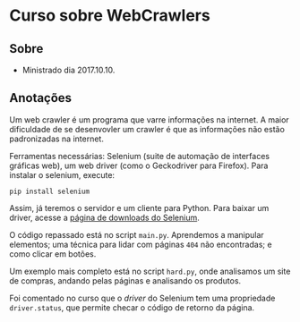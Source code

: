 Curso sobre WebCrawlers
=======================

Sobre
-----

- Ministrado dia 2017.10.10.

Anotações
---------

Um web crawler é um programa que varre informações na internet. A maior dificuldade de se desenvovler um crawler é que as informações não estão padronizadas na internet.

Ferramentas necessárias: Selenium (suite de automação de interfaces gráficas web), um web driver (como o Geckodriver para Firefox). Para instalar o selenium, execute:
```
pip install selenium
```
Assim, já teremos o servidor e um cliente para Python. Para baixar um driver, acesse a [página de downloads do Selenium][1].

O código repassado está no script `main.py`. Aprendemos a manipular elementos; uma técnica para lidar com páginas  `404` não encontradas; e como clicar em botões.

Um exemplo mais completo está no script `hard.py`, onde analisamos um site de compras, andando pelas páginas e analisando os produtos.

Foi comentado no curso que o _driver_ do Selenium tem uma propriedade `driver.status`, que permite checar o código de retorno da página.

[1]: http://www.seleniumhq.org/download/
